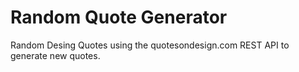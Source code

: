 # Random Quote Generator
Random Desing Quotes using the quotesondesign.com REST API to generate new quotes.
